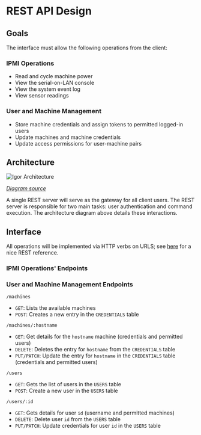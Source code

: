 # REST API Design

## Goals

The interface must allow the following operations from the client:

### IPMI Operations

   * Read and cycle machine power
   * View the serial-on-LAN console
   * View the system event log
   * View sensor readings

### User and Machine Management

   * Store machine credentials and assign tokens to permitted logged-in users
   * Update machines and machine credentials
   * Update access permissions for user-machine pairs

## Architecture

![Igor Architecture](https://docs.google.com/drawings/d/1KZ2L9Hj7nB1S1TfYvx17_ZtXdjvPtdZdmY92QE4KKlI/pub?w=960&amp;h=720 "Igor Architecture")

*[Diagram source](https://docs.google.com/drawings/d/1KZ2L9Hj7nB1S1TfYvx17_ZtXdjvPtdZdmY92QE4KKlI/edit?usp=sharing)*

A single REST server will serve as the gateway for all client users. The REST server is responsible for two main
tasks: user authentication and command execution. The architecture diagram above details these interactions.

## Interface

All operations will be implemented via HTTP verbs on URLS; see [here](http://blog.luisrei.com/articles/rest.html) for a nice REST reference.

### IPMI Operations' Endpoints

### User and Machine Management Endpoints

`/machines`

   * `GET`: Lists the available machines
   * `POST`: Creates a new entry in the `CREDENTIALS` table

`/machines/:hostname`

   * `GET`: Get details for the `hostname` machine (credentials and permitted users)
   * `DELETE`: Deletes the entry for `hostname` from the `CREDENTIALS` table
   * `PUT/PATCH`: Update the entry for `hostname` in the `CREDENTIALS` table (credentials and permitted users)

`/users`

   * `GET`: Gets the list of users in the `USERS` table
   * `POST`: Create a new user in the `USERS` table

`/users/:id`

   * `GET`: Gets details for user `id` (username and permitted machines)
   * `DELETE`: Delete user `id` from the `USERS` table
   * `PUT/PATCH`: Update credentials for user `id` in the `USERS` table
